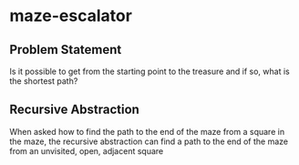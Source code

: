 # maze-escalator

## Problem Statement

Is it possible to get from the starting point to the treasure and if so, what is the shortest path?

## Recursive Abstraction

When asked how to find the path to the end of the maze from a square in the maze, the recursive abstraction can find a path to the end of the maze from an unvisited, open, adjacent square

